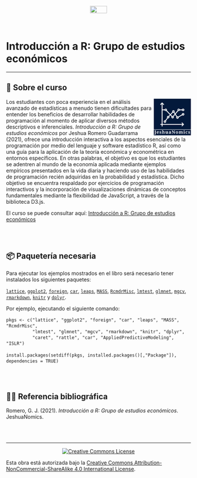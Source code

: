 <p align="center"><img align="center" src="https://github.com/Jeshua-Romero-Guadarrama/R_grupo_de_estudios_economicos/blob/main/docs/images/R_grupo_de_estudios_economicos.png" width="30%" height="30%"></p>

<br/>

# Introducción a R: Grupo de estudios económicos

___

## 📖 Sobre el curso

<p><img src="https://github.com/Jeshua-Romero-Guadarrama/Econoalgoritmia/blob/Econoalgoritmia/docs/images/logo.png" alt="logo" align="right" width="20%" height="20%"> 
Los estudiantes con poca experiencia en el análisis avanzado de estadísticas a menudo tienen dificultades para entender los beneficios de desarrollar habilidades de programación al momento de aplicar diversos métodos descriptivos e inferenciales. <i>Introducción a R: Grupo de estudios económicos</i> por Jeshua Romero Guadarrama (2021), ofrece una introducción interactiva a los aspectos esenciales de la programación por medio del lenguaje y software estadístico R, así como una guía para la aplicación de la teoría económica y econométrica en entornos específicos. En otras palabras, el objetivo es que los estudiantes se adentren al mundo de la economía aplicada mediante ejemplos empíricos presentados en la vida diaria y haciendo uso de las habilidades de programación recién adquiridas en la probabilidad y estadística. Dicho objetivo se encuentra respaldado por ejercicios de programación interactivos y la incorporación de visualizaciones dinámicas de conceptos fundamentales mediante la flexibilidad de JavaScript, a través de la biblioteca D3.js.</p>

El curso se puede consultar aquí: [Introducción a R: Grupo de estudios económicos](http://rgrupodeestudioseconomicos.jeshuanomics.com/)

<br/>
<br/>

## 📦 Paquetería necesaria

Para ejecutar los ejemplos mostrados en el libro será necesario tener instalados los siguientes paquetes:

[`lattice`](https://cran.r-project.org/web/packages/lattice/index.html), 
[`ggplot2`](https://cran.r-project.org/web/packages/ggplot2/index.html), 
[`foreign`](https://cran.r-project.org/web/packages/foreign/index.html), 
[`car`](https://cran.r-project.org/web/packages/car/index.html), 
[`leaps`](https://cran.r-project.org/web/packages/leaps/index.html), 
[`MASS`](https://cran.r-project.org/web/packages/MASS/index.html), 
[`RcmdrMisc`](https://cran.r-project.org/web/packages/RcmdrMisc/index.html), 
[`lmtest`](https://cran.r-project.org/web/packages/lmtest/index.html), 
[`glmnet`](https://cran.r-project.org/web/packages/glmnet/index.html), 
[`mgcv`](https://cran.r-project.org/web/packages/mgcv/index.html), 
[`rmarkdown`](https://cran.r-project.org/web/packages/rmarkdown/index.html), 
[`knitr`](https://cran.r-project.org/web/packages/knitr/index.html) y 
[`dplyr`](https://cran.r-project.org/web/packages/dplyr/index.html).

Por ejemplo, ejecutando el siguiente comando:
```{r eval=FALSE}
pkgs <- c("lattice", "ggplot2", "foreign", "car", "leaps", "MASS", "RcmdrMisc", 
          "lmtest", "glmnet", "mgcv", "rmarkdown", "knitr", "dplyr",
          "caret", "rattle", "car", "AppliedPredictiveModeling", "ISLR")

install.packages(setdiff(pkgs, installed.packages()[,"Package"]), dependencies = TRUE)
```

<br/>
<br/>

## ✍🏻 Referencia bibliográfica

Romero, G. J. (2021). *Introducción a R: Grupo de estudios económicos*. JeshuaNomics.

<br/>
<br/>

___

<p align="center"><a rel="license" href="http://creativecommons.org/licenses/by-nc-sa/4.0/"><img alt="Creative Commons License" style="border-width:0" src="https://mirrors.creativecommons.org/presskit/buttons/88x31/svg/by-nc-sa.eu.svg"/></a></p>Esta obra está autorizada bajo la <a rel="license" href="http://creativecommons.org/licenses/by-nc-sa/4.0/">Creative Commons Attribution-NonCommercial-ShareAlike 4.0 International License</a>.